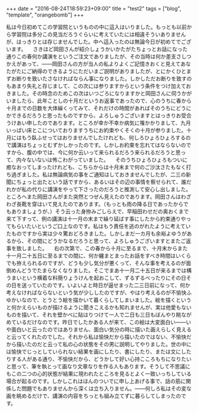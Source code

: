 +++
date = "2016-08-24T18:59:23+09:00"
title = "test2"
tags = ["blog", "template", "orangebomb"]
+++

私は今日初めてこの学習院というものの中に這入はいりました。もっとも以前から学習院は多分この見当だろうぐらいに考えていたには相違そういありませんが、はっきりとは存じませんでした。中へ這入ったのは無論今日が初めてでございます。 　さきほど岡田さんが紹介しょうかいかたがたちょっとお話になった通りこの春何か講演をというご注文でありましたが、その当時は何か差支さしつかえがあって、――岡田さんの方が当人の私よりよくご記憶きおくと見えてあなたがたにご納得のできるようにただいまご説明がありましたが、とにかくひとまずお断りを致いたさなければならん事になりました。しかしただお断りを致すのもあまり失礼と存じまして、この次には参りますからという条件をつけ加えておきました。その時念のためこの次はいつごろになりますかと岡田さんに伺うかがいましたら、此年ことしの十月だというお返事であったので、心のうちに春から十月までの日数を大体繰くってみて、それだけの時間があればそのうちにどうにかできるだろうと思ったものですから、よろしゅうございますとはっきりお受合うけあい申したのであります。ところが幸か不幸か病気に罹かかりまして、九月いっぱい床とこについておりますうちにお約束やくそくの十月が参りました。十月にはもう臥ふせってはおりませんでしたけれども、何しろひょろひょろするので講演はちょっとむずかしかったのです。しかしお約束を忘れてはならないのですから、腹の中では、今に何か云いって来られるだろう来られるだろうと思って、内々ないないは怖こわがっていました。 　そのうちひょろひょろもついに癒なおってしまったけれども、こちらからは十月末まで何のご沙汰さたもなく打ち過ぎました。私は無論病気の事をご通知はしておきませんでしたが、二三の新聞にちょっと出たという話ですから、あるいはその辺の事情を察せられて、誰だれかが私の代りに講演をやって下さったのだろうと推測して安心し出しました。ところへまた岡田さんがまた突然とつぜん見えたのであります。岡田さんはわざわざ長靴を穿はいて見えたのであります。（もっとも雨の降る日であったからでもありましょうが、）そう云った身拵みごしらえで、早稲田わせだの奥おくまで来て下すって、例の講演は十一月の末まで繰り延ばす事にしたから約束通りやってもらいたいというご口上なのです。私はもう責任を逃のがれたように考えていたものですから実は少々驚おどろきました。しかしまだ一カ月も余裕よゆうがあるから、その間にどうかなるだろうと思って、よろしゅうございますとまたご返事を致しました。 　右の次第で、この春から十月に至るまで、十月末からまた十一月二十五日に至るまでの間に、何か纏まとまったお話をすべき時間はいくらでも拵えられるのですが、どうも少し気分が悪くって、そんな事を考えるのが面倒めんどうでたまらなくなりました。そこでまあ十一月二十五日が来るまでは構うまいという横着な料簡りょうけんを起おこして、ずるずるべったりにその日その日を送っていたのです。いよいよと時日が逼せまった二三日前になって、何か考えなければならないという気が少ししたのですが、やはり考えるのが不愉快ふゆかいなので、とうとう絵を描かいて暮くらしてしまいました。絵を描くというと何かえらいものが描けるように聞きこえるかも知れませんが、実は他愛もないものを描いて、それを壁かべに貼はりつけて一人で二日も三日もぼんやり眺ながめているだけなのです。昨日でしたかある人が来て、この絵は大変面白い――いや面白いと云ったのではありません、面白い気分の時に描いた画えらしく見えると云ってくれたのでした。それから私は愉快だから描いたのではない、不愉快だから描いたのだと云って私の心の状態をその男に説明してやりました。世の中には愉快でじっとしていられない結果を画にしたり、書にしたり、または文にしたりする人がある通り、不愉快だから、どうかして好い心持こころもちになりたいと思って、筆を執とって画なり文章なりを作る人もあります。そうして不思議にもこの二つの心的状態が結果に現われたところを見るとよく一致いっちしている場合が起るのです。しかしこれはほんのついでに申し上あげる事で、話の筋に関係した問題でもありませんから深くは立ち入りません。――何しろ私はその変な画を眺めるだけで、講演の内容をちっとも組み立てずに暮らしてしまったのです。
